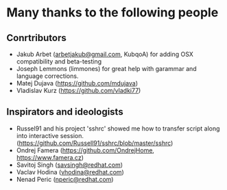 
# Many thanks to the following people

## Conrtributors
- Jakub Arbet (arbetjakub@gmail.com, KubqoA) for adding OSX compatibility
  and beta-testing
- Joseph Lemmons (limmones) for great help with garammar and language corrections.
- Matej Dujava (https://github.com/mdujava)
- Vladislav Kurz (https://github.com/vladki77)

## Inspirators and ideologists
- Russel91 and his project 'sshrc' showed me how to
  transfer script along into interactive session.
  (https://github.com/Russell91/sshrc/blob/master/sshrc)
- Ondrej Famera (https://github.com/OndrejHome, https://www.famera.cz)
- Savitoj Singh (savsingh@redhat.com)
- Vaclav Hodina (vhodina@redhat.com)
- Nenad Peric (nperic@redhat.com)

